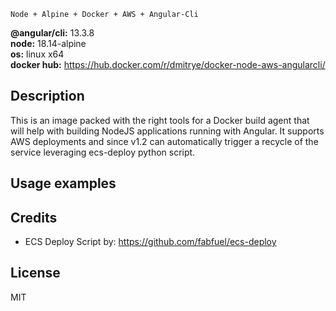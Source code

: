 ```
Node + Alpine + Docker + AWS + Angular-Cli
```

**@angular/cli:** 13.3.8<br/>
**node:** 18.14-alpine<br/>
**os:** linux x64<br/>
**docker hub:** https://hub.docker.com/r/dmitrye/docker-node-aws-angularcli/

## Description

This is an image packed with the right tools for a Docker build agent that will
help with building NodeJS applications running with Angular. It supports AWS deployments
and since v1.2 can automatically trigger a recycle of the service leveraging
ecs-deploy python script. 


## Usage examples


## Credits
- ECS Deploy Script by: https://github.com/fabfuel/ecs-deploy
## License

MIT
 

